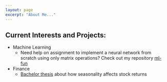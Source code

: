 ```yaml
---
layout: page
excerpt: "About Me..."
---
```


## Current Interests and Projects:

- Machine Learning
  - Need help on assignment to implement a neural network from scratch using only matrix operations? Check out my repository [ml-fun](https://github.com/vkkb/ml-fun)
- Finance
  - [Bachelor thesis](http://publikationen.ub.uni-frankfurt.de/frontdoor/index/index/docId/47246) about how seasonality affects stock returns
